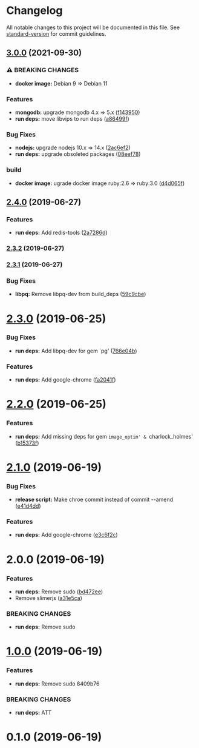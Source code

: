 # Changelog

All notable changes to this project will be documented in this file. See [standard-version](https://github.com/conventional-changelog/standard-version) for commit guidelines.

## [3.0.0](https://gitlab.com/aptx48691/zt-dev-build-images/compare/v2.4.0...v3.0.0) (2021-09-30)


### ⚠ BREAKING CHANGES

* **docker image:** Debian 9 => Debian 11

### Features

* **mongodb:** upgrade mongodb 4.x => 5.x ([f143950](https://gitlab.com/aptx48691/zt-dev-build-images/commit/f14395064894b3f7d82120634533d2a1036b7332))
* **run deps:** move libvips to run deps ([a86499f](https://gitlab.com/aptx48691/zt-dev-build-images/commit/a86499f37abefb56f19a3de7ec7ba801b13fb945))


### Bug Fixes

* **nodejs:** upgrade nodejs 10.x => 14.x ([2ac6ef2](https://gitlab.com/aptx48691/zt-dev-build-images/commit/2ac6ef229d5d9bb2934046dc52290f0ede4c1c78))
* **run deps:** upgrade obsoleted packages ([08eef78](https://gitlab.com/aptx48691/zt-dev-build-images/commit/08eef782157668a20456e602627877beab2934fa))


### build

* **docker image:** ugrade docker image ruby:2.6 => ruby:3.0 ([d4d065f](https://gitlab.com/aptx48691/zt-dev-build-images/commit/d4d065f5f3fe0da4a6cd0f9ee5dddb0966142f3e))

## [2.4.0](https://gitlab.com/aptx48691/zt-dev-build-images/compare/v2.3.2...v2.4.0) (2019-06-27)


### Features

* **run deps:** Add redis-tools ([2a7286d](https://gitlab.com/aptx48691/zt-dev-build-images/commit/2a7286d))



### [2.3.2](https://gitlab.com/aptx48691/zt-dev-build-images/compare/v2.3.0...v2.3.2) (2019-06-27)



### [2.3.1](https://gitlab.com/aptx48691/zt-dev-build-images/compare/v2.3.0...v2.3.1) (2019-06-27)


### Bug Fixes

* **libpq:** Remove libpq-dev from build_deps ([59c9cbe](https://gitlab.com/aptx48691/zt-dev-build-images/commit/59c9cbe))



<a name="2.3.0"></a>
# [2.3.0](https://gitlab.com/aptx48691/zt-dev-build-images/compare/v2.2.0...v2.3.0) (2019-06-25)


### Bug Fixes

* **run deps:** Add libpq-dev for gem `pg' ([766e04b](https://gitlab.com/aptx48691/zt-dev-build-images/commit/766e04b))


### Features

* **run deps:** Add google-chrome ([fa2041f](https://gitlab.com/aptx48691/zt-dev-build-images/commit/fa2041f))



<a name="2.2.0"></a>
# [2.2.0](https://gitlab.com/aptx48691/zt-dev-build-images/compare/v2.1.0...v2.2.0) (2019-06-25)


### Features

* **run deps:** Add missing deps for gem `image_optim' & `charlock_holmes' ([b15373f](https://gitlab.com/aptx48691/zt-dev-build-images/commit/b15373f))



<a name="2.1.0"></a>
# [2.1.0](https://gitlab.local/aptx4869/zt-dev-build-images/compare/v2.0.0...v2.1.0) (2019-06-19)


### Bug Fixes

* **release script:** Make chroe commit instead of commit --amend ([e41d4dd](https://gitlab.local/aptx4869/zt-dev-build-images/commit/e41d4dd))


### Features

* **run deps:** Add google-chrome ([e3c6f2c](https://gitlab.local/aptx4869/zt-dev-build-images/commit/e3c6f2c))



<a name="2.0.0"></a>
# 2.0.0 (2019-06-19)


### Features

* **run deps:** Remove sudo ([bd472ee](https://github.com/aptx4869/zt-dev-build-images/commit/bd472ee))
* Remove slimerjs ([a31e5ca](https://github.com/aptx4869/zt-dev-build-images/commit/a31e5ca))


### BREAKING CHANGES

* **run deps:** Remove sudo



<a name="1.0.0"></a>
# [1.0.0](/compare/v0.1.0...v1.0.0) (2019-06-19)


### Features

* **run deps:** Remove sudo 8409b76


### BREAKING CHANGES

* **run deps:** ATT



<a name="0.1.0"></a>
# 0.1.0 (2019-06-19)
